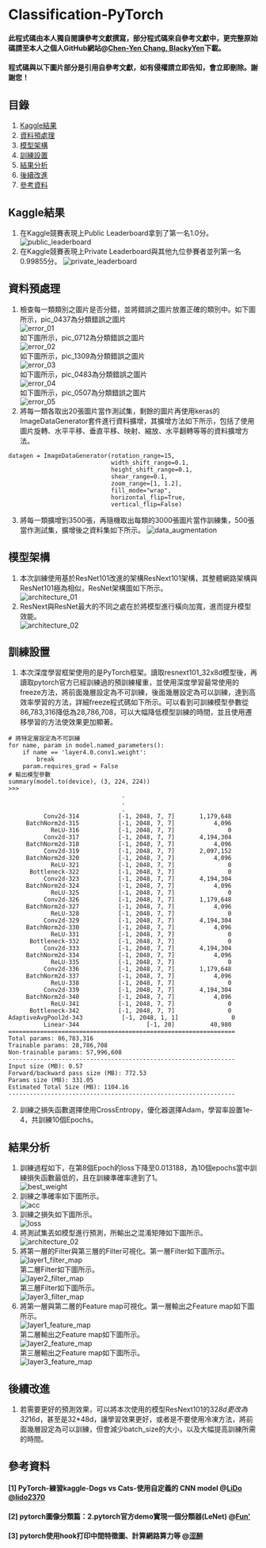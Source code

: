 # Classification-PyTorch

#### 此程式碼由本人獨自閱讀參考文獻撰寫，部分程式碼來自參考文獻中，更完整原始碼請至本人之個人GitHub網站@[Chen-Yen Chang, BlackyYen](https://github.com/BlackyYen)下載。
#### 程式碼與以下圖片部分是引用自參考文獻，如有侵權請立即告知，會立即刪除。謝謝您！
## 目錄

1. [Kaggle結果](#Kaggle結果)
2. [資料預處理](#資料預處理)
3. [模型架構](#模型架構)
4. [訓練設置](#訓練設置)
5. [結果分析](#結果分析)
6. [後續改進](#後續改進)
7. [參考資料](#參考資料)
## Kaggle結果

1. 在Kaggle競賽表現上Public Leaderboard拿到了第一名1.0分。 
![public_leaderboard](./images/readme/public_leaderboard.JPG) 
2. 在Kaggle競賽表現上Private Leaderboard與其他九位參賽者並列第一名0.99855分。 
![private_leaderboard](./images/readme/private_leaderboard.JPG) 
## 資料預處理

1. 檢查每一類類別之圖片是否分錯，並將錯誤之圖片放置正確的類別中。如下圖所示，pic_0437為分類錯誤之圖片  
![error_01](./images/readme/error_01.JPG)  
如下圖所示，pic_0712為分類錯誤之圖片  
![error_02](./images/readme/error_02.JPG)  
如下圖所示，pic_1309為分類錯誤之圖片  
![error_03](./images/readme/error_03.JPG)  
如下圖所示，pic_0483為分類錯誤之圖片  
![error_04](./images/readme/error_04.JPG)  
如下圖所示，pic_0507為分類錯誤之圖片  
![error_05](./images/readme/error_05.JPG)  
2. 將每一類各取出20張圖片當作測試集，剩餘的圖片再使用keras的ImageDataGenerator套件進行資料擴增，其擴增方法如下所示，包括了使用圖片旋轉、水平平移、垂直平移、映射、縮放、水平翻轉等等的資料擴增方法。
```
datagen = ImageDataGenerator(rotation_range=15,
                             width_shift_range=0.1,
                             height_shift_range=0.1,
                             shear_range=0.1,
                             zoom_range=[1, 1.2],
                             fill_mode="wrap",
                             horizontal_flip=True,
                             vertical_flip=False)
```
3. 將每一類擴增到3500張，再隨機取出每類的3000張圖片當作訓練集，500張當作測試集，擴增後之資料集如下所示。
![data_augmentation](./images/readme/data_augmentation.JPG) 

## 模型架構
1. 本次訓練使用基於ResNet101改進的架構ResNext101架構，其整體網路架構與ResNet101極為相似，ResNet架構圖如下所示。  
![architecture_01](./images/readme/architecture_01.JPG)  
2. ResNext與ResNet最大的不同之處在於將模型進行橫向加寬，進而提升模型效能。  
![architecture_02](./images/readme/architecture_02.JPG)  
## 訓練設置
1. 本次深度學習框架使用的是PyTorch框架。讀取resnext101_32x8d模型後，再讀取pytorch官方已經訓練過的預訓練權重，並使用深度學習最常使用的freeze方法，將前面幾層設定為不可訓練，後面幾層設定為可以訓練，達到高效率學習的方法，詳細freeze程式碼如下所示。可以看到可訓練模型參數從86,783,316降低為28,786,708，可以大幅降低模型訓練的時間，並且使用遷移學習的方法使效果更加顯著。
```
# 將特定層設定為不可訓練
for name, param in model.named_parameters():
    if name == 'layer4.0.conv1.weight':
        break
    param.requires_grad = False
# 輸出模型參數
summary(model.to(device), (3, 224, 224))
>>>
                                .
                                .
                                .
          Conv2d-314           [-1, 2048, 7, 7]       1,179,648
     BatchNorm2d-315           [-1, 2048, 7, 7]           4,096
            ReLU-316           [-1, 2048, 7, 7]               0
          Conv2d-317           [-1, 2048, 7, 7]       4,194,304
     BatchNorm2d-318           [-1, 2048, 7, 7]           4,096
          Conv2d-319           [-1, 2048, 7, 7]       2,097,152
     BatchNorm2d-320           [-1, 2048, 7, 7]           4,096
            ReLU-321           [-1, 2048, 7, 7]               0
      Bottleneck-322           [-1, 2048, 7, 7]               0
          Conv2d-323           [-1, 2048, 7, 7]       4,194,304
     BatchNorm2d-324           [-1, 2048, 7, 7]           4,096
            ReLU-325           [-1, 2048, 7, 7]               0
          Conv2d-326           [-1, 2048, 7, 7]       1,179,648
     BatchNorm2d-327           [-1, 2048, 7, 7]           4,096
            ReLU-328           [-1, 2048, 7, 7]               0
          Conv2d-329           [-1, 2048, 7, 7]       4,194,304
     BatchNorm2d-330           [-1, 2048, 7, 7]           4,096
            ReLU-331           [-1, 2048, 7, 7]               0
      Bottleneck-332           [-1, 2048, 7, 7]               0
          Conv2d-333           [-1, 2048, 7, 7]       4,194,304
     BatchNorm2d-334           [-1, 2048, 7, 7]           4,096
            ReLU-335           [-1, 2048, 7, 7]               0
          Conv2d-336           [-1, 2048, 7, 7]       1,179,648
     BatchNorm2d-337           [-1, 2048, 7, 7]           4,096
            ReLU-338           [-1, 2048, 7, 7]               0
          Conv2d-339           [-1, 2048, 7, 7]       4,194,304
     BatchNorm2d-340           [-1, 2048, 7, 7]           4,096
            ReLU-341           [-1, 2048, 7, 7]               0
      Bottleneck-342           [-1, 2048, 7, 7]               0
AdaptiveAvgPool2d-343           [-1, 2048, 1, 1]               0
          Linear-344                   [-1, 20]          40,980
================================================================
Total params: 86,783,316
Trainable params: 28,786,708
Non-trainable params: 57,996,608
----------------------------------------------------------------
Input size (MB): 0.57
Forward/backward pass size (MB): 772.53
Params size (MB): 331.05
Estimated Total Size (MB): 1104.16
----------------------------------------------------------------
```
2. 訓練之損失函數選擇使用CrossEntropy，優化器選擇Adam，學習率設置1e-4，共訓練10個Epochs。

## 結果分析

1. 訓練過程如下，在第8個Epoch的loss下降至0.013188，為10個epochs當中訓練損失函數最低的，且在訓練準確率達到了1。  
![best_weight](./images/readme/best_weight.JPG)  
2. 訓練之準確率如下圖所示。  
![acc](./images/readme/acc.jpg)  
3. 訓練之損失如下圖所示。  
![loss](./images/readme/loss.jpg)  
4. 將測試集丟如模型進行預測，所輸出之混淆矩陣如下圖所示。  
![architecture_02](./images/readme/confusion_matrix.jpeg)  
5. 將第一層的Filter與第三層的Filter可視化。第一層Filter如下圖所示。  
![layer1_filter_map](./images/readme/layer1_filter_map.jpeg)  
第二層Filter如下圖所示。  
![layer2_filter_map](./images/readme/layer2_filter_map.jpeg)  
第三層Filter如下圖所示。  
![layer3_filter_map](./images/readme/layer3_filter_map.jpeg)  
6. 將第一層與第二層的Feature map可視化。第一層輸出之Feature map如下圖所示。  
![layer1_feature_map](./images/readme/layer1_feature_map.jpeg)  
第二層輸出之Feature map如下圖所示。  
![layer2_feature_map](./images/readme/layer2_feature_map.jpeg)  
第三層輸出之Feature map如下圖所示。  
![layer3_feature_map](./images/readme/layer3_feature_map.jpeg)  
## 後續改進

1. 若需要更好的預測效果，可以將本次使用的模型ResNext101的32*8d更改為32*16d，甚至是32*48d，讓學習效果更好，或者是不要使用冷凍方法，將前面幾層設定為可以訓練，但會減少batch_size的大小，以及大幅提高訓練所需的時間。

## 參考資料

#### [1] PyTorch-練習kaggle-Dogs vs Cats-使用自定義的 CNN model @[LiDo @lido2370](https://hackmd.io/@lido2370/S1aX6e1nN?type=view)
#### [2] pytorch圖像分類篇：2.pytorch官方demo實現一個分類器(LeNet) @[Fun'](https://blog.csdn.net/m0_37867091/article/details/107136477)
#### [3] pytorch使用hook打印中間特徵圖、計算網路算力等 @[涩醉](https://zhuanlan.zhihu.com/p/73868323)